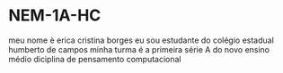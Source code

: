 # NEM-1A-HC
meu nome è erica cristina borges 
eu sou estudante do colégio estadual humberto de campos 
minha turma é a primeira série A do novo ensino médio
diciplina de pensamento computacional
